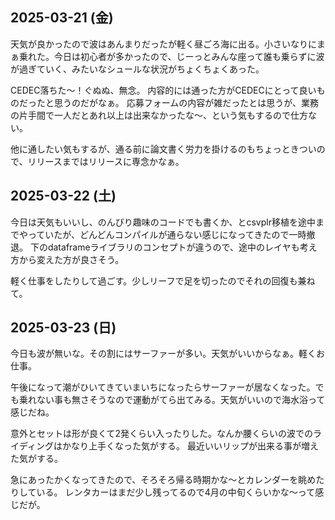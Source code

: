 ## 2025-03-21 (金)

天気が良かったので波はあんまりだったが軽く昼ごろ海に出る。小さいなりにまぁ乗れた。今日は初心者が多かったので、じーっとみんな座って誰も乗らずに波が過ぎていく、みたいなシュールな状況がちょくちょくあった。

CEDEC落ちた〜！ぐぬぬ、無念。
内容的には通った方がCEDECにとって良いものだったと思うのだがなぁ。
応募フォームの内容が雑だったとは思うが、業務の片手間で一人だとあれ以上は出来なかったな〜、という気もするので仕方ない。

他に通したい気もするが、通る前に論文書く労力を掛けるのもちょっときついので、リリースまではリリースに専念かなぁ。

## 2025-03-22 (土)

今日は天気もいいし、のんびり趣味のコードでも書くか、とcsvplr移植を途中までやっていたが、どんどんコンパイルが通らない感じになってきたので一時撤退。
下のdataframeライブラリのコンセプトが違うので、途中のレイヤも考え方から変えた方が良さそう。

軽く仕事をしたりして過ごす。少しリーフで足を切ったのでそれの回復も兼ねて。

## 2025-03-23 (日)

今日も波が無いな。その割にはサーファーが多い。天気がいいからなぁ。軽くお仕事。

午後になって潮がひいてきていまいちになったらサーファーが居なくなった。でも乗れない事も無さそうなので運動がてら出てみる。天気がいいので海水浴って感じだね。

意外とセットは形が良くて2発くらい入ったりした。なんか腰くらいの波でのライディングはかなり上手くなった気がする。
最近いいリップが出来る事が増えた気がする。

急にあったかくなってきたので、そろそろ帰る時期かな〜とカレンダーを眺めたりしている。
レンタカーはまだ少し残ってるので4月の中旬くらいかな〜って感じだが。